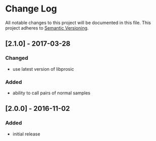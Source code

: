 # Change Log
All notable changes to this project will be documented in this file.
This project adheres to [Semantic Versioning](http://semver.org/).

## [2.1.0] - 2017-03-28
### Changed
- use latest version of libprosic
### Added
- ability to call pairs of normal samples

## [2.0.0] - 2016-11-02
### Added
- initial release
